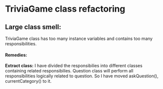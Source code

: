 # TriviaGame class refactoring
## **Large class smell:** 
TriviaGame class has too many instance variables and contains too many responsibilities. 
#### **Remedies:**
**Extract class:**
I have divided the responsibilies into different classes containing related responsibilies. Question class will perform all responsibilities logically related to question. So I have moved askQuestion(), currentCategory() to it. 
